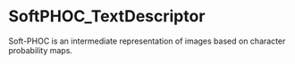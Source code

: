 # SoftPHOC_TextDescriptor
Soft-PHOC is an intermediate representation of images based on character probability maps.

